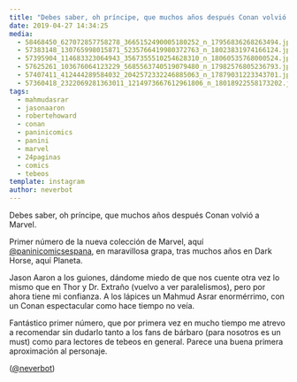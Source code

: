 ```yaml
---
title: "Debes saber, oh príncipe, que muchos años después Conan volvió a Marvel"
date: 2019-04-27 14:34:25
media: 
  - 58468450_627072857758278_3665152490005180252_n_17956836268263494.jpg
  - 57383148_130765998015871_5235766419980372763_n_18023831974166124.jpg
  - 57395904_114683323064943_3567355510254628310_n_18060535768000524.jpg
  - 57625261_103676064123229_5685563740519079480_n_17982576805236793.jpg
  - 57407411_412444289584032_2042572332246885063_n_17879031223343701.jpg
  - 57360418_2322069281363011_1214973667612961806_n_18018922558173202.jpg
tags: 
  - mahmudasrar
  - jasonaaron
  - robertehoward
  - conan
  - paninicomics
  - panini
  - marvel
  - 24paginas
  - comics
  - tebeos
template: instagram
author: neverbot
---
```


Debes saber, oh príncipe, que muchos años después Conan volvió a Marvel.


Primer número de la nueva colección de Marvel, aquí [@paninicomicsespana](https://instagram.com/paninicomicsespana), en maravillosa grapa, tras muchos años en Dark Horse, aquí Planeta.


Jason Aaron a los guiones, dándome miedo de que nos cuente otra vez lo mismo que en Thor y Dr. Extraño (vuelvo a ver paralelismos), pero por ahora tiene mi confianza. A los lápices un Mahmud Asrar enormérrimo, con un Conan espectacular como hace tiempo no veía.


Fantástico primer número, que por primera vez en mucho tiempo me atrevo a recomendar sin dudarlo tanto a los fans de bárbaro (para nosotros es un must) como para lectores de tebeos en general. Parece una buena primera aproximación al personaje.


([@neverbot](https://instagram.com/neverbot))



